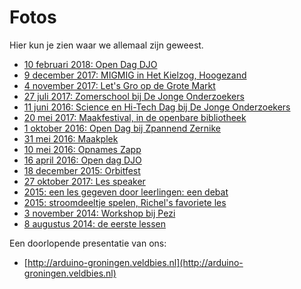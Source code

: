 # Fotos

Hier kun je zien waar we allemaal zijn geweest.

 * [10 februari 2018: Open Dag DJO](20180210OpenDagDjo/README.md)
 * [9 december 2017: MIGMIG in Het Kielzog, Hoogezand](20171209Mifmig/README.md)
 * [4 november 2017: Let's Gro op de Grote Markt](20171104LetsGro/README.md)
 * [27 juli 2017: Zomerschool bij De Jonge Onderzoekers](20170727Zomerschool/README.md)
 * [11 juni 2016: Science en Hi-Tech Dag bij De Jonge Onderzoekers](20170611ScienceEnHiTechDag/README.md)
 * [20 mei 2017: Maakfestival, in de openbare bibliotheek](20170520Maakfestival/README.md)
 * [1 oktober 2016: Open Dag bij Zpannend Zernike](20161001ZpannendZernike/README.md)
 * [31 mei 2016: Maakplek](20160531Maakplek/README.md)
 * [10 mei 2016: Opnames Zapp](20160510Zapp/README.md)
 * [16 april 2016: Open dag DJO](20160417OpenDag/README.md)
 * [18 december 2015: Orbitfest](20151218OrbitFest/README.md)
 * [27 oktober 2017: Les speaker](20151027LesSpeaker/README.md)
 * [2015: een les gegeven door leerlingen: een debat](2015Debat/README.md)
 * [2015: stroomdeeltje spelen, Richel's favoriete les](2015StroomdeeltjeSpelen/README.md)
 * [3 november 2014: Workshop bij Pezi](20141103Pezi/README.md)
 * [8 augustus 2014: de eerste lessen](20140808Les/README.md)

Een doorlopende presentatie van ons:

 * [http://arduino-groningen.veldbies.nl](http://arduino-groningen.veldbies.nl)

